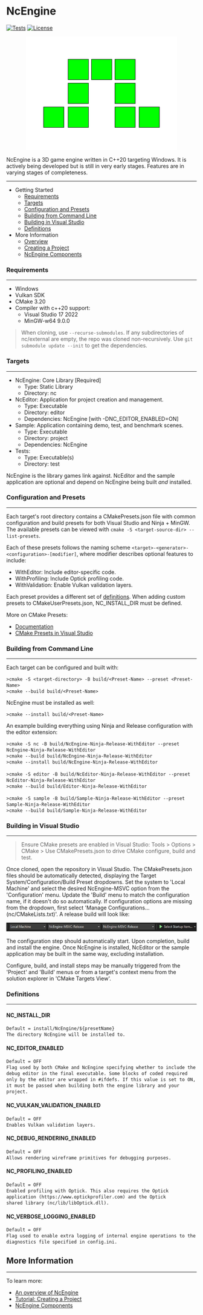 # NcEngine
[![Tests](https://github.com/McCallisterRomer/NCEngine/actions/workflows/Tests.yml/badge.svg)](https://github.com/McCallisterRomer/NCEngine/actions?query=workflow%3ATests)
[![License](https://img.shields.io/github/license/McCallisterRomer/NCEngine.svg)](https://github.com/McCallisterRomer/NCEngine/blob/vnext/LICENSE)

<p align="center">
  <img src="docs/Logo.png" />
</p>

NcEngine is a 3D game engine written in C++20 targeting Windows. It is actively being developed but is still in very early stages. Features are in varying stages of completeness.

-------------------
* Getting Started
    * [Requirements](#requirements)
    * [Targets](#targets)
    * [Configuration and Presets](#configuration-and-presets)
    * [Building from Command Line](#building-from-command-line)
    * [Building in Visual Studio](#building-in-visual-studio)
    * [Definitions](#definitions)
* More Information
    * [Overview](docs/Overview.md)
    * [Creating a Project](docs/CreatingAProject.md)
    * [NcEngine Components](docs/EngineComponents.md)

### Requirements
----------------
* Windows
* Vulkan SDK
* CMake 3.20
* Compiler with c++20 support:
    * Visual Studio 17 2022
    * MinGW-w64 9.0.0

> When cloning, use `--recurse-submodules`. If any subdirectories of nc/external are empty, the repo was cloned non-recursively. Use `git submodule update --init` to get the dependencies.

### Targets
-----------
* NcEngine: Core Library [Required]
    * Type: Static Library
    * Directory: nc
* NcEditor: Application for project creation and management.
    * Type: Executable
    * Directory: editor
    * Dependencies: NcEngine [with -DNC_EDITOR_ENABLED=ON]
* Sample: Application containing demo, test, and benchmark scenes.
    * Type: Executable
    * Directory: project
    * Dependencies: NcEngine
* Tests:
    * Type: Executable(s)
    * Directory: test

NcEngine is the library games link against. NcEditor and the sample application are optional and depend on NcEngine being built *and* installed.

### Configuration and Presets
-----------------------------
Each target's root directory contains a CMakePresets.json file with common configuration and build presets for both Visual Studio and Ninja + MinGW. The available presets can be viewed with `cmake -S <target-source-dir> --list-presets`.

Each of these presets follows the naming scheme `<target>-<generator>-<configuration>-[modifier]`, where modifier describes optional features to include:
* WithEditor: Include editor-specific code.
* WithProfiling: Include Optick profiling code.
* WithValidation: Enable Vulkan validation layers.

Each preset provides a different set of [definitions](#definitions). When adding custom presets to CMakeUserPresets.json, NC_INSTALL_DIR must be defined.

More on CMake Presets:
* [Documentation](https://cmake.org/cmake/help/latest/manual/cmake-presets.7.html)
* [CMake Presets in Visual Studio](https://docs.microsoft.com/en-us/cpp/build/cmake-presets-vs?view=msvc-170)

### Building from Command Line
------------------------------
Each target can be configured and built with:

```
>cmake -S <target-directory> -B build/<Preset-Name> --preset <Preset-Name>
>cmake --build build/<Preset-Name>
```

NcEngine must be installed as well:
```
>cmake --install build/<Preset-Name>
```

An example building everything using Ninja and Release configuration with the editor extension:
```
>cmake -S nc -B build/NcEngine-Ninja-Release-WithEditor --preset NcEngine-Ninja-Release-WithEditor
>cmake --build build/NcEngine-Ninja-Release-WithEditor
>cmake --install build/NcEngine-Ninja-Release-WithEditor

>cmake -S editor -B build/NcEditor-Ninja-Release-WithEditor --preset NcEditor-Ninja-Release-WithEditor
>cmake --build build/Editor-Ninja-Release-WithEditor

>cmake -S sample -B build/Sample-Ninja-Release-WithEditor --preset Sample-Ninja-Release-WithEditor
>cmake --build build/Sample-Ninja-Release-WithEditor
```

### Building in Visual Studio
-----------------------------

> Ensure CMake presets are enabled in Visual Studio: Tools > Options > CMake > Use CMakePresets.json to drive CMake configure, build and test.

Once cloned, open the repository in Visual Studio. The CMakePresets.json files should be automatically detected, displaying the Target System/Configuration/Build Preset dropdowns. Set the system to 'Local Machine' and select the desired NcEngine-MSVC option from the 'Configuration' menu. Update the 'Build' menu to match the configuration name, if it doesn't do so automatically. If configuration options are missing from the dropdown, first select 'Manage Configurations... (nc/CMakeLists.txt)'. A release build will look like:

<p align="center">
  <img src="docs/visual_studio_control.png" />
</p>

The configuration step should automatically start. Upon completion, build and install the engine. Once NcEngine is installed, NcEditor or the sample application may be built in the same way, excluding installation.

Configure, build, and install steps may be manually triggered from the 'Project' and 'Build' menus or from a target's context menu from the solution explorer in 'CMake Targets View'.

### Definitions
---------------
#### NC_INSTALL_DIR
    Default = install/NcEngine/${presetName}
    The directory NcEngine will be installed to.

#### NC_EDITOR_ENABLED
    Default = OFF
    Flag used by both CMake and NcEngine specifying whether to include the debug editor in the final executable. Some blocks of coded required only by the editor are wrapped in #ifdefs. If this value is set to ON, it must be passed when building both the engine library and your project.

#### NC_VULKAN_VALIDATION_ENABLED
    Default = OFF
    Enables Vulkan validation layers.

#### NC_DEBUG_RENDERING_ENABLED
    Default = OFF
    Allows rendering wireframe primitives for debugging purposes.

#### NC_PROFILING_ENABLED
    Default = OFF
    Enabled profiling with Optick. This also requires the Optick application (https://www.optickprofiler.com) and the Optick
    shared library (nc/lib/libOptick.dll).

#### NC_VERBOSE_LOGGING_ENABLED
    Default = OFF
    Flag used to enable extra logging of internal engine operations to the diagnostics file specified in config.ini.

## More Information
-------------------
To learn more:
* [An overview of NcEngine](docs/Overview.md)
* [Tutorial: Creating a Project](docs/CreatingAProject.md)
* [NcEngine Components](docs/EngineComponents.md)